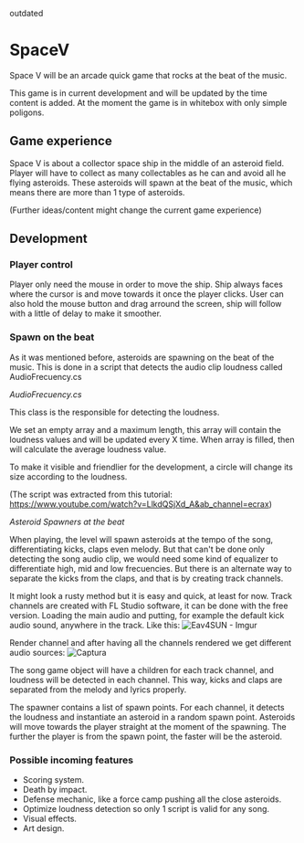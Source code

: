 outdated

# SpaceV

Space V will be an arcade quick game that rocks at the beat of the music.

This game is in current development and will be updated by the time content is added. At the moment the game is in whitebox with only simple poligons.

## Game experience

Space V is about a collector space ship in the middle of an asteroid field. Player will have to collect as many collectables as he can and avoid all he flying asteroids.
These asteroids will spawn at the beat of the music, which means there are more than 1 type of asteroids.

(Further ideas/content might change the current game experience)

## Development

### Player control

Player only need the mouse in order to move the ship. Ship always faces where the cursor is and move towards it once the player clicks. User can also hold the mouse button and drag arround the screen, ship will follow with a little of delay to make it smoother.

### Spawn on the beat

As it was mentioned before, asteroids are spawning on the beat of the music. This is done in a script that detects the audio clip loudness called AudioFrecuency.cs

_AudioFrecuency.cs_

This class is the responsible for detecting the loudness.

We set an empty array and a maximum length, this array will contain the loudness values and will be updated every X time. When array is filled, then will calculate the average loudness value.

To make it visible and friendlier for the development, a circle will change its size according to the loudness.

(The script was extracted from this tutorial: https://www.youtube.com/watch?v=LlkdQSjXd_A&ab_channel=ecrax)

_Asteroid Spawners at the beat_

When playing, the level will spawn asteroids at the tempo of the song, differentiating kicks, claps even melody. But that can't be done only detecting the song audio clip, we would need some kind of equalizer to differentiate high, mid and low frecuencies. But there is an alternate way to separate the kicks from the claps, and that is by creating track channels.

It might look a rusty method but it is easy and quick, at least for now. Track channels are created with FL Studio software, it can be done with the free version. Loading the main audio and putting, for example the default kick audio sound, anywhere in the track. Like this:
![Eav4SUN - Imgur](https://user-images.githubusercontent.com/71643284/126508267-f8223880-8b62-4d99-8ae5-88b3a14ec2c6.jpg)

Render channel and after having all the channels rendered we get different audio sources:
![Captura](https://user-images.githubusercontent.com/71643284/126508127-6bfa05cf-1eb3-42c9-a551-904d9634a3ad.JPG)


The song game object will have a children for each track channel, and loudness will be detected in each channel. This way, kicks and claps are separated from the melody and lyrics properly.

The spawner contains a list of spawn points. For each channel, it detects the loudness and instantiate an asteroid in a random spawn point. Asteroids will move towards the player straight at the moment of the spawning. The further the player is from the spawn point, the faster will be the asteroid.


### Possible incoming features

- Scoring system.
- Death by impact.
- Defense mechanic, like a force camp pushing all the close asteroids.
- Optimize loudness detection so only 1 script is valid for any song.
- Visual effects.
- Art design.
